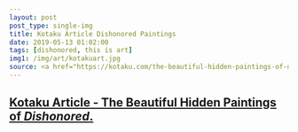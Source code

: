 ```yaml
---
layout: post
post_type: single-img
title: Kotaku Article Dishonored Paintings
date: 2019-05-13 01:02:00
tags: [dishonored, this is art]
img1: /img/art/kotakuart.jpg
source: <a href="https://kotaku.com/the-beautiful-hidden-paintings-of-dishonored-5954177" target="_blank" rel="nofollow">Kotaku</a>
---
```

## [Kotaku Article - The Beautiful Hidden Paintings of *Dishonored*.](https://kotaku.com/the-beautiful-hidden-paintings-of-dishonored-5954177)
